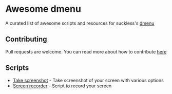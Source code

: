 # Awesome dmenu
A curated list of awesome scripts and resources for suckless's [dmenu](https://tools.suckless.org/dmenu/)

## Contributing
Pull requests are welcome. You can read more about how to contribute [here](https://github.com/tanuj101/awesome-dmenu/blob/master/CONTRIBUTING.md)

## Scripts
* [Take screenshot](https://github.com/tanuj101/awesome-dmenu/tree/master/screenshot) - Take screenshot of your screen with various options
* [Screen recorder](https://github.com/tanuj101/awesome-dmenu/tree/master/recorder) - Script to record your screen

